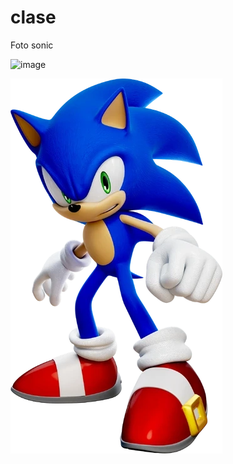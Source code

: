 # clase

Foto sonic

![image](https://github.com/user-attachments/assets/4b10a1b2-9c3d-4516-ad76-f3c3bda0c256)

![imagenDeSonic](./sonic.webp)
